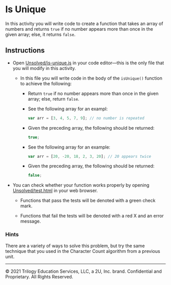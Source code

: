 # Is Unique

In this activity you will write code to create a function that takes an array of numbers and returns `true` if no number appears more than once in the given array; else, it returns `false`.

## Instructions

- Open [Unsolved/is-unique.js](Unsolved/is-unique.js) in your code editor&mdash;this is the only file that you will modify in this activity.

  - In this file you will write code in the body of the `isUnique()` function to achieve the following:

    - Return `true` if no number appears more than once in the given array; else, return `false`.

    - See the following array for an exampl:

      ```js
      var arr = [3, 4, 5, 7, 9]; // no number is repeated
      ```

    - Given the preceding array, the following should be returned:

      ```js
      true;
      ```

    - See the following array for an example:

      ```js
      var arr = [20, -20, 18, 2, 3, 20]; // 20 appears twice
      ```

    - Given the preceding array, the following should be returned:

      ```js
      false;
      ```

- You can check whether your function works properly by opening [Unsolved/test.html](Unsolved/test.html) in your web browser.

  - Functions that pass the tests will be denoted with a green check mark.

  - Functions that fail the tests will be denoted with a red X and an error message.

### Hints

There are a variety of ways to solve this problem, but try the same technique that you used in the Character Count algorithm from a previous unit.

---

© 2021 Trilogy Education Services, LLC, a 2U, Inc. brand. Confidential and Proprietary. All Rights Reserved.
